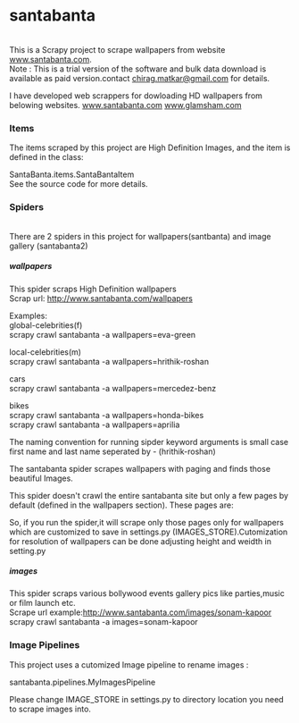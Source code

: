 
**<h1>santabanta</h1>**    
This is a Scrapy project to scrape wallpapers from website www.santabanta.com.  
Note : This is a trial version of the software and bulk data download is available as paid version.contact chirag.matkar@gmail.com for details.

I have developed web scrappers for dowloading HD wallpapers from belowing websites.
www.santabanta.com
www.glamsham.com

**<h3>Items</h3>**    

The items scraped by this project are High Definition Images, and the item is defined in the class:  

SantaBanta.items.SantaBantaItem  
See the source code for more details.      

**<h3>Spiders</h3>**    
There are 2 spiders in this project for  wallpapers(santbanta) and image gallery (santabanta2)

**<h5>wallpapers</h5>**
This spider scraps High Definition wallpapers  
Scrap url: http://www.santabanta.com/wallpapers   

Examples:   
global-celebrities(f)      
scrapy crawl santabanta -a wallpapers=eva-green   

local-celebrities(m)   
scrapy crawl santabanta -a wallpapers=hrithik-roshan   
   
cars     
scrapy crawl santabanta -a wallpapers=mercedez-benz  

bikes   
scrapy crawl santabanta -a wallpapers=honda-bikes  
scrapy crawl santabanta -a wallpapers=aprilia   


The naming convention for running sipder keyword arguments is small case first name and last name seperated by - (hrithik-roshan)    

The santabanta spider scrapes wallpapers with paging and finds those beautiful Images.     

This spider doesn't crawl the entire santabanta site but only a few pages by default (defined in the wallpapers section).   These pages are:    

 

So, if you run the spider,it will scrape only those pages only for wallpapers which are customized to save in settings.py (IMAGES_STORE).Cutomization for resolution of wallpapers can be done adjusting height and weidth in setting.py   

**<h5>images</h5>**
This spider scraps various bollywood events gallery pics like parties,music or film launch etc.  
Scrape url example:http://www.santabanta.com/images/sonam-kapoor      
scrapy crawl santabanta -a images=sonam-kapoor    


**<h3>Image Pipelines</h3>**      

This project uses a cutomized Image pipeline to rename images :    

santabanta.pipelines.MyImagesPipeline    

Please change IMAGE_STORE in settings.py to directory location you need to scrape images into.
